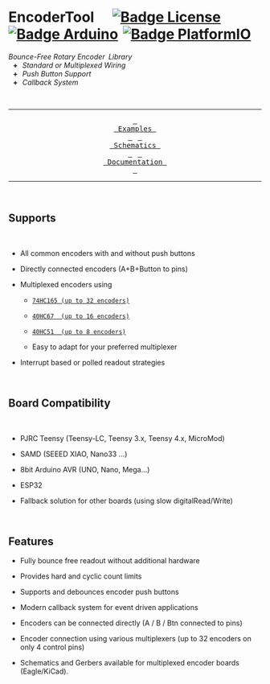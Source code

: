 
# EncoderTool  [![Badge License]][License]  [![Badge Arduino]][Arduino]  [![Badge PlatformIO]][PlatformIO]

*Bounce-Free Rotary Encoder Library* <br>
 **+** *Standard or Multiplexed Wiring* <br>
 **+** *Push Button Support* <br>
 **+** *Callback System*

<br>

<div align = center>

---

[<kbd> <br> Examples <br> </kbd>][Examples] 
[<kbd> <br> Schematics <br> </kbd>][Schematics] 
[<kbd> <br> Documentation <br> </kbd>][Documentation]

---

</div>

<br>




## Supports

<br>

- All common encoders with and without push buttons

- Directly connected encoders (A+B+Button to pins)

- Multiplexed encoders using

    - [`74HC165 (up to 32 encoders)`][MPLEX74165]

    - [`40HC67  (up to 16 encoders)`][MPLEX4067]

    - [`40HC51  (up to 8 encoders)`][MPLEX4051]

    - Easy to adapt for your preferred multiplexer

- Interrupt based or polled readout strategies

<br>

## Board Compatibility

<br>

- PJRC Teensy (Teensy-LC, Teensy 3.x, Teensy 4.x, MicroMod)

- SAMD (SEEED XIAO, Nano33 ...)

- 8bit Arduino AVR (UNO, Nano, Mega...)

- ESP32

- Fallback solution for other boards (using slow digitalRead/Write)


<br>

## Features

- Fully bounce free readout without additional hardware

- Provides hard and cyclic count limits

- Supports and debounces encoder push buttons

- Modern callback system for event driven applications

- Encoders can be connected directly (A / B / Btn connected to pins)

- Encoder connection using various multiplexers (up to 32 encoders on only 4 control pins)

- Schematics and Gerbers available for multiplexed encoder boards (Eagle/KiCad).


<!----------------------------------------------------------------------------->

[PlatformIO]: https://registry.platformio.org/libraries/luni64/EncoderTool/
[Arduino]: https://www.arduino.cc/reference/en/libraries/encodertool/
[License]: LICENSE

[Documentation]: Documentation/Overview.md
[Schematics]: Resources/Extras
[Examples]: examples

[MPLEX74165]: Resources/Extras/Boards/MPX_74165
[MPLEX4067]: Resources/Extras/Boards/MPX_4067
[MPLEX4051]: Resources/Extras/Boards/MPX_4051


<!--------------------------------{ Badges }----------------------------------->

[Badge PlatformIO]: https://img.shields.io/badge/PlatformIO-EncoderTool-fd7e14.svg?style=for-the-badge
[Badge Arduino]: https://img.shields.io/badge/EncoderTool-00979D.svg?style=for-the-badge&logo=Arduino&logoColor=white&labelColor=gray
[Badge License]: https://img.shields.io/badge/License-MIT-yellow.svg?style=for-the-badge

